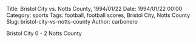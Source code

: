 Title: Bristol City vs. Notts County, 1994/01/22
Date: 1994/01/22 00:00
Category: sports
Tags: football, football scores, Bristol City, Notts County
Slug: bristol-city-vs-notts-county
Author: carbonero


Bristol City 0 - 2 Notts County
